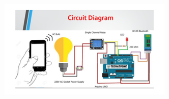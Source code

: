 [![circuit diagram](https://github.com/imvickykumar999/MultiUser-Home-Automation-App/blob/main/static/app%20media/circuit%20diagram.jpg?raw=true)](https://github.com/imvickykumar999/Play-Store-Developer-Account)
